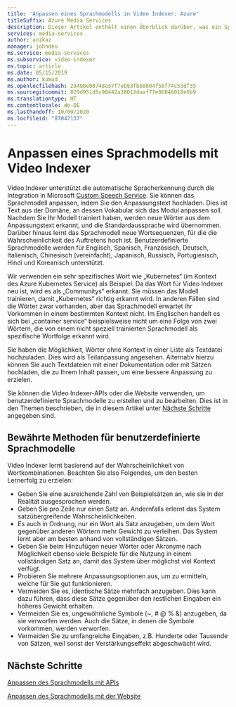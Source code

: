 ```yaml
---
title: 'Anpassen eines Sprachmodells in Video Indexer: Azure'
titleSuffix: Azure Media Services
description: Dieser Artikel enthält einen Überblick darüber, was ein Sprachmodell in Video Indexer ist und wie Sie es anpassen können.
services: media-services
author: anikaz
manager: johndeu
ms.service: media-services
ms.subservice: video-indexer
ms.topic: article
ms.date: 05/15/2019
ms.author: kumud
ms.openlocfilehash: 29490e08748a37f7eb93fbb8804f55f74c53df35
ms.sourcegitcommit: 829d951d5c90442a38012daaf77e86046018e5b9
ms.translationtype: HT
ms.contentlocale: de-DE
ms.lasthandoff: 10/09/2020
ms.locfileid: "87047137"
---
```

# <a name="customize-a-language-model-with-video-indexer"></a>Anpassen eines Sprachmodells mit Video Indexer

Video Indexer unterstützt die automatische Spracherkennung durch die Integration in Microsoft [Custom Speech Service](https://azure.microsoft.com/services/cognitive-services/custom-speech-service/). Sie können das Sprachmodell anpassen, indem Sie den Anpassungstext hochladen. Dies ist Text aus der Domäne, an dessen Vokabular sich das Modul anpassen soll. Nachdem Sie Ihr Modell trainiert haben, werden neue Wörter aus dem Anpassungstext erkannt, und die Standardaussprache wird übernommen. Darüber hinaus lernt das Sprachmodell neue Wortsequenzen, für die die Wahrscheinlichkeit des Auftretens hoch ist. Benutzerdefinierte Sprachmodelle werden für Englisch, Spanisch, Französisch, Deutsch, Italienisch, Chinesisch (vereinfacht), Japanisch, Russisch, Portugiesisch, Hindi und Koreanisch unterstützt. 

Wir verwenden ein sehr spezifisches Wort wie „Kubernetes“ (im Kontext des Azure Kubernetes Service) als Beispiel. Da das Wort für Video Indexer neu ist, wird es als „Communitys“ erkannt. Sie müssen das Modell trainieren, damit „Kubernetes“ richtig erkannt wird. In anderen Fällen sind die Wörter zwar vorhanden, aber das Sprachmodell erwartet ihr Vorkommen in einem bestimmten Kontext nicht. Im Englischen handelt es sich bei „container service“ beispielsweise nicht um eine Folge von zwei Wörtern, die von einem nicht speziell trainierten Sprachmodell als spezifische Wortfolge erkannt wird.

Sie haben die Möglichkeit, Wörter ohne Kontext in einer Liste als Textdatei hochzuladen. Dies wird als Teilanpassung angesehen. Alternativ hierzu können Sie auch Textdateien mit einer Dokumentation oder mit Sätzen hochladen, die zu Ihrem Inhalt passen, um eine bessere Anpassung zu erzielen.

Sie können die Video Indexer-APIs oder die Website verwenden, um benutzerdefinierte Sprachmodelle zu erstellen und zu bearbeiten. Dies ist in den Themen beschrieben, die in diesem Artikel unter [Nächste Schritte](#next-steps) angegeben sind.

## <a name="best-practices-for-custom-language-models"></a>Bewährte Methoden für benutzerdefinierte Sprachmodelle

Video Indexer lernt basierend auf der Wahrscheinlichkeit von Wortkombinationen. Beachten Sie also Folgendes, um den besten Lernerfolg zu erzielen:

* Geben Sie eine ausreichende Zahl von Beispielsätzen an, wie sie in der Realität ausgesprochen werden.
* Geben Sie pro Zeile nur einen Satz an. Andernfalls erlernt das System satzübergreifende Wahrscheinlichkeiten.
* Es auch in Ordnung, nur ein Wort als Satz anzugeben, um dem Wort gegenüber anderen Wörtern mehr Gewicht zu verleihen. Das System lernt aber am besten anhand von vollständigen Sätzen.
* Geben Sie beim Hinzufügen neuer Wörter oder Akronyme nach Möglichkeit ebenso viele Beispiele für die Nutzung in einem vollständigen Satz an, damit das System über möglichst viel Kontext verfügt.
* Probieren Sie mehrere Anpassungsoptionen aus, um zu ermitteln, welche für Sie gut funktionieren.
* Vermeiden Sie es, identische Sätze mehrfach anzugeben. Dies kann dazu führen, dass diese Sätze gegenüber den restlichen Eingaben ein höheres Gewicht erhalten.
* Vermeiden Sie es, ungewöhnliche Symbole (~, # @ % &) anzugeben, da sie verworfen werden. Auch die Sätze, in denen die Symbole vorkommen, werden verworfen.
* Vermeiden Sie zu umfangreiche Eingaben, z.B. Hunderte oder Tausende von Sätzen, weil sonst der Verstärkungseffekt abgeschwächt wird.

## <a name="next-steps"></a>Nächste Schritte

[Anpassen des Sprachmodells mit APIs](customize-language-model-with-api.md)

[Anpassen des Sprachmodells mit der Website](customize-language-model-with-website.md)
